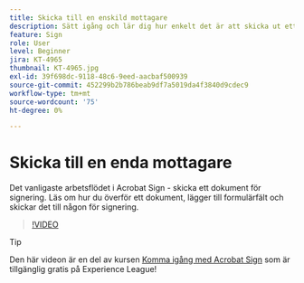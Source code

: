 ```yaml
---
title: Skicka till en enskild mottagare
description: Sätt igång och lär dig hur enkelt det är att skicka ut ett dokument för signering
feature: Sign
role: User
level: Beginner
jira: KT-4965
thumbnail: KT-4965.jpg
exl-id: 39f698dc-9118-48c6-9eed-aacbaf500939
source-git-commit: 452299b2b786beab9df7a5019da4f3840d9cdec9
workflow-type: tm+mt
source-wordcount: '75'
ht-degree: 0%

---
```


# Skicka till en enda mottagare

Det vanligaste arbetsflödet i Acrobat Sign - skicka ett dokument för signering. Läs om hur du överför ett dokument, lägger till formulärfält och skickar det till någon för signering.

>[!VIDEO](https://video.tv.adobe.com/v/341295?quality=12&learn=on&hidetitle=true)

>[!TIP]
>
>Den här videon är en del av kursen [Komma igång med Acrobat Sign](https://experienceleague.adobe.com/?recommended=Sign-U-1-2020.1) som är tillgänglig gratis på Experience League!